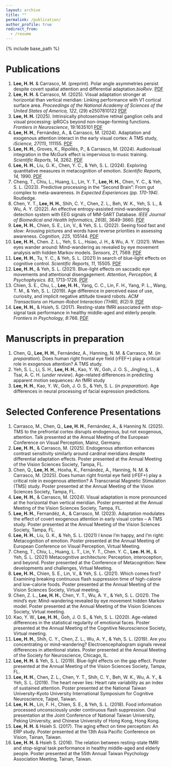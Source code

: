 ```yaml
---
layout: archive
title: ""
permalink: /publication/
author_profile: true
redirect_from:
  - /resume
---
```


{% include base_path %}



Publications
======
1.  **Lee, H. H.** & Carrasco, M. (preprint). Polar angle asymmetries persist despite covert spatial attention and differential adaptation.*bioRxiv*. [PDF](http://hsinghaolee.github.io/files/LeeCarrasco_2025biorxiv.pdf)
2. **Lee, H. H.** & Carrasco, M. (2025). Visual adaptation stronger at horizontal than vertical meridian: Linking performance with V1 cortical surface area. *Proceedings of the National Academy of Sciences of the United States of America, 122*, (29) e2507810122 [PDF](http://hsinghaolee.github.io/files/LeeCarrasco2025.pdf)
3. **Lee, H. H.** (2025). Intrinsically photosensitive retinal ganglion cells and visual processing: ipRGCs beyond non-image-forming functions. *Frontiers in Neuroscience*, 19:1635101 [PDF](http://hsinghaolee.github.io/files/Lee_2025.pdf)
4.	**Lee, H. H.**, Fernández, A., & Carrasco, M. (2024). Adaptation and exogenous attention interact in the early visual cortex: A TMS study, *iScience, 27*(11), 111155. [PDF](http://hsinghaolee.github.io/files/LeeFernandezCarrasco2024.pdf)
5. **Lee, H. H.**, Groves, K., Ripollés, P., & Carrasco, M. (2024). Audiovisual integration in the McGurk effect is impervious to music training. *Scientific Reports, 14,* 3262. [PDF](http://hsinghaolee.github.io/files/Lee_Groves_etal_2024.pdf)
6.	**Lee, H. H.**, Liu, G. K., Chen, Y. C., & Yeh, S. L. (2024). Exploring quantitative measures in metacognition of emotion. *Scientific Reports, 14,* 1990. [PDF](http://hsinghaolee.github.io/files/Lee_etal_2024.pdf)
7.	Cheng, T., Chiu, L., Huang, L., Lin, Y. T., **Lee, H. H.**, Chen, Y. C., & Yeh, S. L. (2023). Predictive processing in the “Second Brain”: From gut complex to meta-awareness. *In Expected Experiences (pp. 170-194)*. Routledge.
8.	Chen, Y. T., **Lee, H. H.**, Shih, C. Y., Chen, Z. L., Beh, W. K., Yeh, S. L., & Wu, A. Y. (2022). An effective entropy-assisted mind-wandering detection system with EEG signals of MM-SART Database. *IEEE Journal of Biomedical and Health Informatics, 26*(8), 3649-3660. [PDF](http://hsinghaolee.github.io/files/Chen_etal_2022.pdf)
9.	**Lee, H. H.**, Chien, S. E., Lin, V., & Yeh, S. L. (2022). Seeing food fast and slow: Arousing pictures and words have reverse priorities in assessing awareness. *Cognition, 225*, 105144. [PDF](http://hsinghaolee.github.io/files/Lee_etal_2022.pdf)
10.	**Lee, H. H.**, Chen. Z. L., Yeh, S. L., Hsiao, J. H., & Wu, A. Y. (2021). When eyes wander around: Mind-wandering as revealed by eye movement analysis with hidden Markov models. *Sensors, 21*, 7569. [PDF](http://hsinghaolee.github.io/files/Lee_etal_2021.pdf)
11.	**Lee, H. H.**, Tu, Y. C., & Yeh, S. L. (2021) In search of blue-light effects on cognitive control. *Scientific Reports, 11*, 15505. [PDF](http://hsinghaolee.github.io/files/Lee_Tu_Yeh_2021.pdf)
12.	**Lee, H. H.**, & Yeh, S. L. (2021). Blue-light effects on saccadic eye movements and attentional disengagement. *Attention, Perception, & Psychophysics. 83*, 1713-1728. [PDF](http://hsinghaolee.github.io/files/Lee&Yeh_2021.pdf)
13.	Chien, S. E., Chu, L., **Lee, H. H.**, Yang, C. C., Lin, F. H., Yang, P. L., Wang, T. M., & Yeh, S. L. (2019). Age difference in perceived ease of use, curiosity, and implicit negative attitude toward robots. *ACM Transactions on Human-Robot Interaction (THRI), 8*(2):9. [PDF](http://hsinghaolee.github.io/files/Chien_etal_2019.pdf)
14.	**Lee, H. H.**, & Hsieh, S. (2017). Resting-state fMRI associated with stop-signal task performance in healthy middle-aged and elderly people. *Frontiers in Psychology, 8*:766. [PDF](http://hsinghaolee.github.io/files/Lee&Hsieh_2017.pdf)

Manuscripts in preparation
======
1. Chen, Q., **Lee, H. H.**, Fernández, A., Hanning, N. M. & Carrasco, M. (*in preparation*). Does human right frontal eye field (rFEF+) play a critical role in exogenous attention? A TMS study.
2.	Yeh, S. L., Li, S. H., **Lee, H. H.**, Kao, Y. W., Goh, J. O. S., Jingling, L., & Tsai, A. C. H. (*under review*). Age-related differences in predicting apparent motion sequences: An fMRI study
3.	**Lee, H. H.**, Kao, Y. W., Goh, J. O. S., & Yeh, S. L. (*in preparation*). Age differences in neural processing of facial expression predictions.

Selected Conference Presentations
======
1. Carrasco, M., Chen, Q., **Lee, H. H.**, Fernández, A., & Hanning N. (2025). TMS to the prefrontal cortex disrupts endogenous, but not exogenous, attention. Talk presented at the Annual Meeting of the European Conference on Visual Perception, Mainz, Germany.
2.	**Lee, H. H.**, & Carrasco, M. (2025). Endogenous attention enhances contrast sensitivity similarly around cardinal meridians despite differential adaptation effects. Poster presented at the Annual Meeting of the Vision Sciences Society, Tampa, FL.
3.	Chen, Q., **Lee, H. H.**, Hoxha, K., Fernández, A., Hanning, N. M. & Carrasco, M. (2025). Does human right frontal eye field (rFEF+) play a critical role in exogenous attention? A Transcranial Magnetic Stimulation (TMS) study. Poster presented at the Annual Meeting of the Vision Sciences Society, Tampa, FL.
4.	**Lee, H. H.**, & Carrasco, M. (2024). Visual adaptation is more pronounced at the horizontal than vertical meridian. Poster presented at the Annual Meeting of the Vision Sciences Society, Tampa, FL.
5.	**Lee, H. H.**, Fernandéz, A., & Carrasco, M. (2023). Adaptation modulates the effect of covert exogenous attention in early visual cortex – A TMS study. Poster presented at the Annual Meeting of the Vision Sciences Society, Tampa, FL.
6.	**Lee, H. H.**, Liu, G. K., & Yeh, S. L. (2021) I know I’m happy, and I’m right: Metacognition of emotion. Poster presented at the Annual Meeting of European Conference on Visual Perception, Virtual Meeting.
7.	Cheng, T., Chiu, L., Huang, L. T., Lin, Y. T., Chen. Y. C., **Lee. H. H.**, & Yeh, S. L. (2021) Metacognitive architecture: Perception, interoception, and beyond. Poster presented at the Conference of Metacognition: New developments and challenges, Virtual Meeting.
8.	**Lee, H. H.**, Chien, S. E., Lin, V., & Yeh, S. L. (2021). Which comes first? Examining breaking continuous flash suppression time of high-calorie and low-calorie foods. Poster presented at the Annual Meeting of the Vision Sciences Society, Virtual meeting.
9.	Chen, Z. L., **Lee, H. H.**, Chen, Y. T., Wu, A. Y., & Yeh, S. L. (2021). The mind’s eye: Mind-wandering revealed by eye movement hidden Markov model. Poster presented at the Annual Meeting of the Vision Sciences Society, Virtual meeting.
10.	Kao, Y. W., **Lee, H. H.**, Goh, J. O. S., & Yeh, S. L. (2020). Age-related differences in the statistical regularity of emotional faces. Poster presented at the Annual Meeting of the Cognitive Neuroscience Society, Virtual meeting.
11.	**Lee, H. H.**, Shih, C. Y., Chen, Z. L., Wu, A. Y., & Yeh, S. L. (2019). Are you concentrating or mind-wandering? Electroencephalogram signals reveal differences in attentional states. Poster presented at the Annual Meeting of the Society for Neuroscience, Chicago, IL.
12.	**Lee, H. H.** & Yeh, S. L. (2019). Blue-light effects on the gap effect. Poster presented at the Annual Meeting of the Vision Sciences Society, Tampa, FL.
13.	**Lee, H. H.**, Chen, Z. L., Chen, Y. T., Shih, C. Y., Beh, W. K., Wu, A. Y., & Yeh, S. L. (2019). The heart never lies: Heart rate variability as an index of sustained attention. Poster presented at the National Taiwan University-Kyoto University International Symposium for Cognitive Neuroscience, Taipei, Taiwan.
14.	**Lee, H. H.**, Lin, F. H., Chien, S. E., & Yeh, S. L. (2018). Food information processed unconsciously under continuous flash suppression. Oral presentation at the Joint Conference of National Taiwan University, Peking University, and Chinese University of Hong Kong, Hong Kong.
15.	**Lee, H. H.** & Hsieh S. (2017). The aging effect on time perception: An ERP study. Poster presented at the 13th Asia Pacific Conference on Vision, Tainan, Taiwan.
16.	**Lee, H. H.** & Hsieh S. (2016). The relation between resting-state fMRI and stop-signal task performance in healthy middle-aged and elderly people. Poster presented at the 55th Annual Taiwan Psychology Association Meeting, Tainan, Taiwan.
